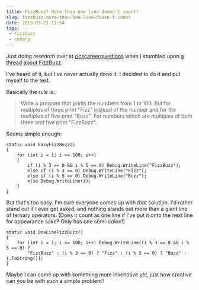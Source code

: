 ---title: FizzBuzz? More than one line doesn't count!slug: fizzbuzz-more-than-one-line-doesn-t-countdate: 2013-03-21 11:54tags: - fizzbuzz - csharp---Just doing *research* over at [r/cscareerquestions](http://www.reddit.com/r/cscareerquestions/) when I stumbled upon [a thread about FizzBuzz](http://www.reddit.com/r/cscareerquestions/comments/1ap4ev/do_people_really_fail_fizzbuzz_during_interviews/).

I've heard of it, but I've never actually done it. I decided to do it and put myself to the test.

Basically the rule is:

> Write a program that prints the numbers from 1 to 100. But for multiples of three print "Fizz" instead of the number and for the multiples of five print "Buzz". For numbers which are multiples of both three and five print "FizzBuzz".

Seems simple enough:

    static void EasyFizzBuzz()
    {
        for (int i = 1; i <= 100; i++)
        {
            if (i % 3 == 0 && i % 5 == 0) Debug.WriteLine("FizzBuzz");
            else if (i % 3 == 0) Debug.WriteLine("Fizz");
            else if (i % 5 == 0) Debug.WriteLine("Buzz");
            else Debug.WriteLine(i);
        }
    }

But that's too easy. I'm sure everyone comes up with *that* solution. I'd rather stand out if I ever get asked, and nothing stands out more than a giant line of ternary operators. (Does it count as one line if I've put it onto the next line for appearance sake? Only has one semi-colon!)

    static void OneLineFizzBuzz()
    {
        for (int i = 1; i <= 100; i++) Debug.WriteLine((i % 3 == 0 && i % 5 == 0) ?
            "FizzBuzz" : (i % 3 == 0) ? "Fizz" : (i % 5 == 0) ? "Buzz" : i.ToString());
    }

Maybe I can come up with something more inventitive yet, just how creative can you be with such a simple problem?
